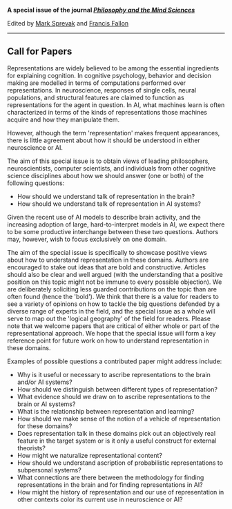 **A special issue of the journal [_Philosophy and the Mind Sciences_](https://philosophymindscience.org/index.php/phimisci/announcement/view/53)**

Edited by [Mark Sprevak](https://marksprevak.com/) and [Francis Fallon](https://www.stjohns.edu/academics/faculty/francis-fallon)

---

## Call for Papers

Representations are widely believed to be among the essential
ingredients for explaining cognition.  In cognitive psychology, behavior
and decision making are modelled in terms of computations performed
over representations.  In neuroscience, responses of single cells,
neural populations, and structural features are claimed to function as
representations for the agent in question.  In AI, what machines learn
is often characterized in terms of the kinds of representations those
machines acquire and how they manipulate them.

However, although the term 'representation' makes frequent appearances,
there is little agreement about how it should be understood in either
neuroscience or AI.

The aim of this special issue is to obtain views of leading
philosophers, neuroscientists, computer scientists, and individuals from
other cognitive science disciplines about how we should answer (one or
both) of the following questions:

-   How should we understand talk of representation in the brain?
-   How should we understand talk of representation in AI systems?

Given the recent use of AI models to describe brain activity, and the
increasing adoption of large, hard-to-interpret models in AI, we expect
there to be some productive interchange between these two questions.  Authors
may, however, wish to focus exclusively on one domain.

The aim of the special issue is specifically to showcase positive views
about how to understand representation in these domains.  Authors are
encouraged to stake out ideas that are bold and constructive.  Articles
should also be clear and well argued (with the understanding that a
positive position on this topic might not be immune to every possible
objection).  We are deliberately soliciting less guarded contributions
on the topic than are often found (hence the 'bold').  We think that
there is a value for readers to see a variety of opinions on how to
tackle the big questions defended by a diverse range of experts in the
field, and the special issue as a whole will serve to map out the
'logical geography' of the field for readers.  Please note that we
welcome papers that are critical of either whole or part of the
representational approach.  We hope that the special issue will form a
key reference point for future work on how to understand representation
in these domains.

Examples of possible questions a contributed paper might address
include:

-   Why is it useful or necessary to ascribe representations to the brain and/or AI systems?
-   How should we distinguish between different types of representation?
-   What evidence should we draw on to ascribe representations to the brain or AI systems?
-   What is the relationship between representation and learning?
-   How should we make sense of the notion of a vehicle of representation for these domains?
-   Does representation talk in these domains pick out an objectively real feature in the target system or is it only a useful construct for external theorists?
-   How might we naturalize representational content?
-   How should we understand ascription of probabilistic representations to subpersonal systems?
-   What connections are there between the methodology for finding representations in the brain and for finding representations in AI?
-   How might the history of representation and our use of representation in other contexts color its current use in neuroscience or AI?
